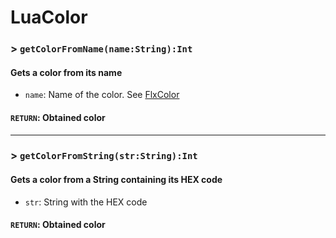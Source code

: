 # LuaColor

### > `getColorFromName(name:String):Int`

#### Gets a color from its name 

- `name`: Name of the color. See [FlxColor](https://api.haxeflixel.com/flixel/util/FlxColor.html) 

#### `RETURN`: Obtained color 

---

### > `getColorFromString(str:String):Int`

#### Gets a color from a String containing its HEX code 

- `str`: String with the HEX code 

#### `RETURN`: Obtained color 


